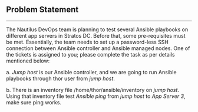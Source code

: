 ## Problem Statement

---
The Nautilus DevOps team is planning to test several Ansible playbooks on different app servers in Stratos DC. Before that, some pre-requisites must be met. Essentially, the team needs to set up a password-less SSH connection between Ansible controller and Ansible managed nodes. One of the tickets is assigned to you; please complete the task as per details mentioned below:

a. _Jump host_ is our Ansible controller, and we are going to run Ansible playbooks through thor user from _jump host_.

b. There is an inventory file /home/thor/ansible/inventory on _jump host_. Using that inventory file test _Ansible ping_ from _jump host_ to _App Server 3_, make sure ping works.
